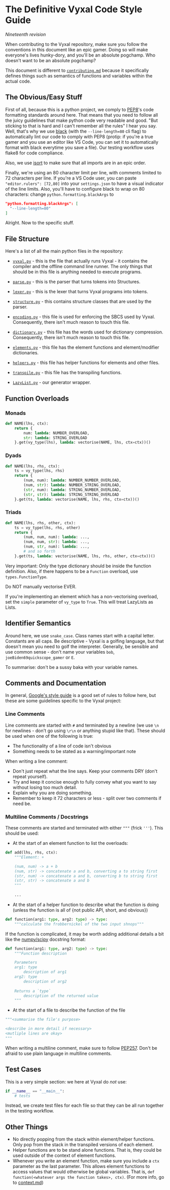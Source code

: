 # The Definitive Vyxal Code Style Guide
_Nineteenth revision_


When contributing to the Vyxal repository, make sure you follow the conventions in this document like an epic gamer. Doing so will make everyone's lives hunky-dory, and you'll be an absolute pogchamp. Who doesn't want to be an absolute pogchamp?

This document is different to [`contributing.md`](/documents/protocols/contributing.md) because it specifically defines things such as semantics of functions and variables within the actual code.

## The Obvious/Easy Stuff

First of all, because this is a python project, we comply to [PEP8](https://www.python.org/dev/peps/pep-0008/)'s code formatting standards around here. That means that you need to follow all the juicy guidelines that make python code very readable and good. "But sticking to that is hard and I can't remember all the rules" I hear you say. Well, that's why we use [black](https://pypi.org/project/black/) (with the `--line-length=80` cli flag) to automatically lint our code to comply with PEP8 (protip: if you're a true gamer and you use an editor like VS Code, you can set it to automatically format with black everytime you save a file). Our testing workflow uses flake8 for code compliance.

Also, we use [isort](https://pypi.org/project/isort/) to make sure that all imports are in an epic order. 

Finally, we're using an 80 character limit per line, with comments limited to 72 characters per line. If you're a VS Code user, you can paste `"editor.rulers": [72,80]` into your `settings.json` to have a visual indicator of the line limits. Also, you'll have to configure black to wrap on 80 characters: change `python.formatting.blackArgs` to 

```json
"python.formatting.blackArgs": [
  "--line-length=80"
]
```

Alright. Now to the specific stuff.

## File Structure

Here's a list of all the main python files in the repository:

- [`vyxal.py`](../../vyxal/vyxal.py) - this is the file that actually runs Vyxal - it contains the compiler and the offline command line runner. The only things that should be in this file is anything needed to execute programs.

- [`parse.py`](../../vyxal/parse.py) - this is the parser that turns tokens into Structures.

- [`lexer.py`](../../vyxal/lexer.py) - this is the lexer that turns Vyxal programs into tokens.

- [`structure.py`](../../vyxal/structure.py) - this contains structure classes that are used by the parser.

- [`encoding.py`](../../vyxal/encoding.py) - this file is used for enforcing the SBCS used by Vyxal. Consequently, there isn't much reason to touch this file.

- [`dictionary.py`](../../vyxal/dictionary.py) - this file has the words used for dictionary compression. Consequently, there isn't much reason to touch this file.

- [`elements.py`](../../vyxal/elements.py) - this file has the element functions and element/modifier dictionaries.

- [`helpers.py`](../../vyxal/helpers.py) - this file has helper functions for elements and other files.

- [`transpile.py`](../../vyxal/transpile.py) - this file has the transpiling functions.

- [`LazyList.py`](../../vyxal/LazyList.py) - our generator wrapper.

## Function Overloads
### Monads

```python
def NAME(lhs, ctx):
    return {
        num: lambda: NUMBER_OVERLOAD,
        str: lambda: STRING_OVERLOAD
    }.get(vy_type(lhs), lambda: vectorise(NAME, lhs, ctx=ctx))()
```

### Dyads

```python
def NAME(lhs, rhs, ctx):
    ts = vy_type(lhs, rhs)
    return {
        (num, num): lambda: NUMBER_NUMBER_OVERLOAD,
        (num, str): lambda: NUMBER_STRING_OVERLOAD,
        (str, num): lambda: STRING_NUMBER_OVERLOAD,
        (str, str): lambda: STRING_STRING_OVERLOAD
    }.get(ts, lambda: vectorise(NAME, lhs, rhs, ctx=ctx))()
```

### Triads

```python
def NAME(lhs, rhs, other, ctx):
    ts = vy_type(lhs, rhs, other)
    return {
        (num, num, num): lambda: ...,
        (num, num, str): lambda: ...,
        (num, str, num): lambda: ...,
        # and so forth
    }.get(ts, lambda: vectorise(NAME, lhs, rhs, other, ctx=ctx))()
```

Very important: Only the type dictionary should be inside the function definition. Also, if there happens to be a `Function` overload, use `types.FunctionType`.

Do NOT manually vectorise EVER.

If you're implementing an element which has a non-vectorising overload, set the `simple` parameter of `vy_type` to `True`. This will treat LazyLists as Lists.

## Identifier Semantics

Around here, we use `snake_case`. Class names start with a capital letter. Constants are all caps. Be descriptive - Vyxal is a golfing language, but that doesn't mean you need to golf the interpreter. Generally, be sensible and use common sense - don't name your variables `bob`, `joeBiden69quickscope_gamer` or `E`.

To summarise: don't be a sussy baka with your variable names.

## Comments and Documentation

In general, [Google's style guide](https://github.com/google/styleguide/blob/gh-pages/pyguide.md#38-comments-and-docstrings)
is a good set of rules to follow here, but these are some guidelines specific to the Vyxal project:

### Line Comments

Line comments are started with `#` and terminated by a newline (we use `\n` for newlines - don't go using `\r\n` or anything stupid like that). These should be used when one of the following is true:

- The functionality of a line of code isn't obvious
- Something needs to be stated as a warning/important note

When writing a line comment:

- Don't just repeat what the line says. Keep your comments DRY (don't repeat yourself).
- Try and keep it concise enough to fully convey what you want to say without losing too much detail.
- Explain why you are doing something.
- Remember to keep it 72 characters or less - split over two comments if need be.

### Multiline Comments / Docstrings

These comments are started and terminated with either `"""` (frick `'''`). This should be used:

- At the start of an element function to list the overloads:

```python
def add(lhs, rhs, ctx):
    """Element: +

    (num, num) -> a + b
    (num, str) -> concatenate a and b, converting a to string first
    (str, num) -> concatenate a and b, converting b to string first
    (str, str) -> concatenate a and b
    """
    
    ...
```

- At the start of a helper function to describe what the function is doing (unless the function is all of {not public
  API, short, and obvious})

```python
def function(arg1: type, arg2: type) -> type:
    """calculate the frobbernickel of the two input shnops"""  
```

If the function is complicated, it may be worth adding additional details a bit like the [numpy/scipy](https://numpydoc.readthedocs.io/en/latest/format.html) docstring format:
```python
def function(arg1: type, arg2: type) -> type:
    """Function description

    Parameters
    arg1: type
        description of arg1
    arg2: type
        description of arg2
    
    Returns a `type`
        description of the returned value
    """
```

- At the start of a file to describe the function of the file

```python
"""<summarise the file's purpose>

<describe in more detail if necessary>
<mutliple lines are okay>
"""
```

When writing a multiline comment, make sure to follow [PEP257](https://www.python.org/dev/peps/pep-0257/). Don't be afraid to use plain language in multiline comments.

## Test Cases

This is a very simple section: we here at Vyxal do _not_ use:

```python
if __name__ == "__main__":
    # tests
```

Instead, we create test files for each file so that they can be all run together in the testing workflow.

## Other Things

- No directly popping from the stack within element/helper functions. Only pop from the stack in the transpiled versions of each element.
- Helper functions are to be stand alone functions. That is, they could be used outside of the context of element functions.
- Whenever you write an element function, make sure you include a `ctx` parameter as the last parameter. This allows element functions to access values that would otherwise be global variables. That is, `def function(<whatever args the function takes>, ctx)`. (For more info, go to [context.md](/documents/specs/Context.md))
